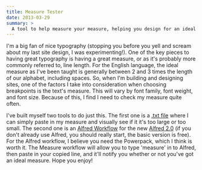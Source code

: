```yaml
---
title: Measure Tester
date: 2013-03-29
summary: >
  A tool to help measure your measure, helping you design for an ideal reading experience.
---
```


I'm a big fan of nice typography (stopping you before you yell and scream about my last site design, I was experimenting!). One of the key pieces to having great typography is having a great measure, or as it's probably more commonly referred to, line length. For the English language, the ideal measure as I've been taught is generally between 2 and 3 times the length of our alphabet, including spaces. So, when I'm building and designing sites, one of the factors I take into consideration when choosing breakpoints is the text's measure. This will vary by font family, font weight, and font size. Because of this, I find I need to check my measure quite often.

I've built myself two tools to do just this. The first one is a [.txt file](https://snugug.com/documents/measure-tester/Measure%20Tester.txt) where I can simply paste in my measure and visually see if it it's too large or too small. The second one is an [Alfred Workflow](https://snugug.com/documents/measure-tester/Measure%20Tester.alfredworkflow) for the new [Alfred 2.0](http://www.alfredapp.com/) (if you don't already use Alfred, you should really start, the basic version is free). For the Alfred workflow, I believe you need the Powerpack, which I think is worth it. The Measure workflow will allow you to type 'measure' in to Alfred, then paste in your copied line, and it'll notify you whether or not you've got an ideal measure. Hope you enjoy!
